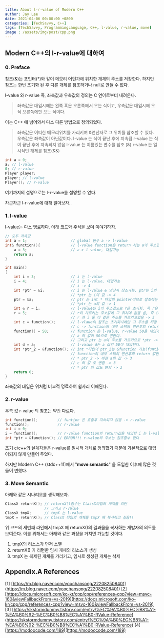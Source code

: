 ```yaml
---
title: About l-r-value of Modern C++
author: Jay Lee
date: 2021-04-06 00:00:00 +0800
categories: [TechSavvy, C++]
tags: [TechSavvy, ProgrammingLanguage, C++, l-value, r-value, move]
image : /assets/img/post/cpp.png
---
```


## Modern C++의 l-r-value에 대하여

### 0. Preface

참조(&)는 포인터(*)와 같이 메모리 어딘가에 위치한 개체의 주소를 저장한다.
하지만 참조는 한번 초기화 된 후 다른 개체를 참조하거나 null로 만들 수 없다.

l-value 와 r-value 즉, 좌측값과 우측값의 정의는 C 언어로부터 내려온다.

> 좌측값은 대입시에는 왼쪽 혹은 오른쪽에서 오는 식이고, 우측값은 대입시에 오직 오른쪽에만 오는 식이다.

이는 C++ 에 넘어와서 다소 다른 방법으로 정의되었다. 

> 좌측값은 어떠한 메모리위치를 가리키며 &연산자로 그 위치를 참조할 수 있다. 우측값은 좌측값이 아닌값이다.
> l-value 는 식이 끝난 후에 지속됨
> r-value 는 식이 끝난 후에 지속되지 않음
> l-value 는 이름있는 변수를 참조 (&)
> r-value 는 일시적인 개체를 참조(&&)

``` cpp
int a = 0;  
a; // l-value
0; // r-value
Player player;
player; // l-value
Player(); // r-value
```
여기까지의 설명으로는 l-r-value를 설명할 수 없다.

차근차근 l-r-value에 대해 알아보자..


### 1. l-value

l-value는 다소 명료하다.
아래 코드와 주석을 보며 이야기하자.

``` cpp
// 모두 좌측값
int a = 1;                    // global 변수 a -> l-value
int& function(){              // l-value function은 return 하는 a의 주소값으로 초기화
    a = 3;                    // a-> l-value, 대입가능  
    return a;
}

int main()
{
    int i = 3;                // i 는 l-value
    i = 4;                    // i 는 l-value, 대입가능
                              // i -> 4
    int *ptr = &i;            // i 는 l-value & 연산자 참조가능, ptr는 i의 주소값을 가르킴
                              // *ptr 는 i의 값 -> 4
    ptr = &a;                 // ptr 는 int * 타입의 pointer이므로 참조하는 주소를 변경가능
                              // *ptr 는 a의 값 -> 1
    int & r = i;              // l-value인 i의 주소값으로 r은 초기화, 즉 r은 l-value 가 대입된 l-value
    r = 5;                    // r이 가르키는 주소값에 그 위치에 값을 씀, 즉 i의 값이 변함(r 과 i 는 5)
                              // r 과 i 둘 다 같은 주소를 가르키고있음 -> 5
    int c = function();       // l-vlaue의 참조는 초기화시에만 그 주소를 저장
                              // c -> function의 내부 스택의 연산후의 return 값인 바뀐 a 값 3
    function() = 50;          // function 은 l-value, r-value 50을 대입가능
                              // a 의 값이 50으로 변한다. 
                              // 그리고 ptr 는 a의 주소를 가르키므로 *ptr -> 50 으로 대입된다.
    int d = a;                // l-value d는 a 값인 50이 대입된다.
    int *ptr_2 = &function(); // int *타입의 ptr_2는 &function 가능(funtion은 좌측값이므로)
                              // function의 내부 스택의 연산후의 return 값인 바뀐 a 값 3
                              // * ptr_2 -> 바뀐 a의 값 -> 3
                              // c 의 값 도 변함 -> 3
                              // * ptr 의 값도 변함 -> 3
    return 0;
}
```

좌측값의 대입은 위처럼 비교적 명료하여 쉽사리 이해된다.

### 2. r-value

우측 값 r-value 의 참조는 약간 다르다.

``` cpp
int function();         // funtion 은 호출후 지속되지 않음 -> r-value 
function();             // r-value
int i = 0;
i = function();         // r-value function의 return값을 대입한 i 는 l-value
int *ptr = &function(); // ERROR!!! r-value의 주소는 참조할수 없다
```

초기 c/c++의 설계자들은 r-value를 일시적 개체로 정의했기 때문에 기본적으로 대입이되지 않게 만들어 두었다.

하지만 Modern C++ (stdc++11)에서 "**move semantic**" 을 도입한 이후에 많은 것들이 변했다.

### 3. Move Semantic

아래와 같은 시나리오를 생각해보자.

``` cpp
ClassX returnX(); // returnX()함수는 ClassX타입의 개체를 리턴
                  // 그리고 r-value
ClassX tmpX;      // tmpX 는 l-value
tmpX = returnX(); // ClassX 타입의 개체를 tmpX 에 복사하고 싶음!!
```

위 코드의 세번째 라인에서 tmpX 에 returnX()의 결과물을 복사하는 개발자의 의도를 보여준다.
이를 위해서는 아래와 같은 과정을 거치면 가능할 것이다.

 1. tmpX의 리소스가 먼저 소멸
 2. returnX() 가 리턴한 임시 개체의 리소스가 생성
 3. tmpX 는 복제된 개체를 가리키고, 임시로 생성된 개체는 삭제


## Appendix.A References

[1] [https://m.blog.naver.com/yoochansong/222082508401](https://m.blog.naver.com/yoochansong/222082508401)
[2] [https://docs.microsoft.com/ko-kr/cpp/cpp/references-cpp?view=msvc-160&viewFallbackFrom=vs-2019](https://docs.microsoft.com/ko-kr/cpp/cpp/references-cpp?view=msvc-160&viewFallbackFrom=vs-2019)
[3] [https://skstormdummy.tistory.com/entry/%EC%9A%B0%EC%B8%A1-%EA%B0%92-%EC%B0%B8%EC%A1%B0-RValue-Reference](https://skstormdummy.tistory.com/entry/%EC%9A%B0%EC%B8%A1-%EA%B0%92-%EC%B0%B8%EC%A1%B0-RValue-Reference)
[4] [https://modoocode.com/189](https://modoocode.com/189)





